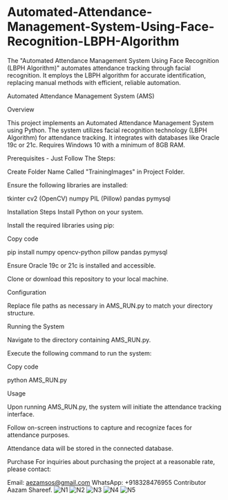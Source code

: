 # Automated-Attendance-Management-System-Using-Face-Recognition-LBPH-Algorithm
The "Automated Attendance Management System Using Face Recognition (LBPH Algorithm)" automates attendance tracking through facial recognition. It employs the LBPH algorithm for accurate identification, replacing manual methods with efficient, reliable automation.

Automated Attendance Management System (AMS)

Overview

This project implements an Automated Attendance Management System using Python. The system utilizes facial recognition technology (LBPH Algorithm) for attendance tracking. 
It integrates with databases like Oracle 19c or 21c.
Requires Windows 10 with a minimum of 8GB RAM.

Prerequisites - Just Follow The Steps:

Create Folder Name Called "TrainingImages" in Project Folder.

Ensure the following libraries are installed:

tkinter
cv2 (OpenCV)
numpy
PIL (Pillow)
pandas
pymysql

Installation Steps
Install Python on your system.

Install the required libraries using pip:

Copy code

pip install numpy opencv-python pillow pandas pymysql

Ensure Oracle 19c or 21c is installed and accessible.

Clone or download this repository to your local machine.

Configuration

Replace file paths as necessary in AMS_RUN.py to match your directory structure.

Running the System

Navigate to the directory containing AMS_RUN.py.

Execute the following command to run the system:

Copy code

python AMS_RUN.py

Usage

Upon running AMS_RUN.py, the system will initiate the attendance tracking interface.

Follow on-screen instructions to capture and recognize faces for attendance purposes.

Attendance data will be stored in the connected database.



Purchase
For inquiries about purchasing the project at a reasonable rate, please contact:

Email: aezamsos@gmail.com
WhatsApp: +918328476955
Contributor
Aazam Shareef.
![N1](https://github.com/aezamsos/Automated-Attendance-Management-System-Using-Face-Recognition-LBPH-Algorithm/assets/120459990/6bee64a9-fed7-4fa6-a863-5141ad806284)
![N2](https://github.com/aezamsos/Automated-Attendance-Management-System-Using-Face-Recognition-LBPH-Algorithm/assets/120459990/e98484a9-c466-4a45-b21c-35bd1d9e6487)
![N3](https://github.com/aezamsos/Automated-Attendance-Management-System-Using-Face-Recognition-LBPH-Algorithm/assets/120459990/e744ba59-2342-49f3-b40c-d4d94c0d41b5)
![N4](https://github.com/aezamsos/Automated-Attendance-Management-System-Using-Face-Recognition-LBPH-Algorithm/assets/120459990/f376cb04-0745-412a-b8e2-0afc77b185ae)
![N5](https://github.com/aezamsos/Automated-Attendance-Management-System-Using-Face-Recognition-LBPH-Algorithm/assets/120459990/092140fe-fc7f-4e34-9bf0-fb04f3cc6e9b)

